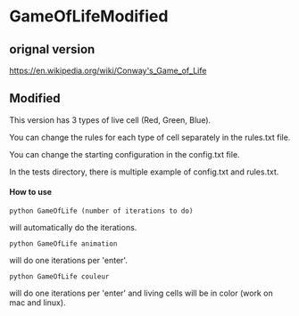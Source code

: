 # GameOfLifeModified

## orignal version 
https://en.wikipedia.org/wiki/Conway's_Game_of_Life

## Modified
This version has 3 types of live cell (Red, Green, Blue).

You can change the rules for each type of cell separately in the rules.txt file.

You can change the starting configuration in the config.txt file.

In the tests directory, there is multiple example of config.txt and rules.txt.

#### How to use
~~~~
python GameOfLife (number of iterations to do)
~~~~
  will automatically do the iterations.



~~~~
python GameOfLife animation
~~~~
  will do one iterations per 'enter'.



~~~~
python GameOfLife couleur
~~~~
  will do one iterations per 'enter' and living cells will be in color (work on mac and linux).
